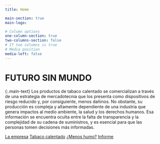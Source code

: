 ```yaml
---
title: Home

main-section: true
main-logo:

# Column options
one-column-section: true
two-columns-section: false
# If two columns is true
# Media position
media-left: false
---
```


# FUTURO SIN MUNDO

{:.main-text}
Los productos de tabaco calentado se comercializan a través de una estrategia de mercadotecnia que los presenta como dispositivos de riesgo reducido y, por consiguiente, menos dañinos. No obstante, su producción es compleja y altamente dependiente de una industria que genera impactos al medio ambiente, la salud y los derechos humanos. Esa información se encuentra oculta entre la falta de transparencia y la complejidad de su cadena de suministros, y es esencial para que las personas tomen decisiones más informadas.


[La empresa](/analisis-corporativo/)
[Tabaco calentado](/tabaco-calentado/)
[¿Menos humo?](/menos-humo/)
[Informe](/informe/)



